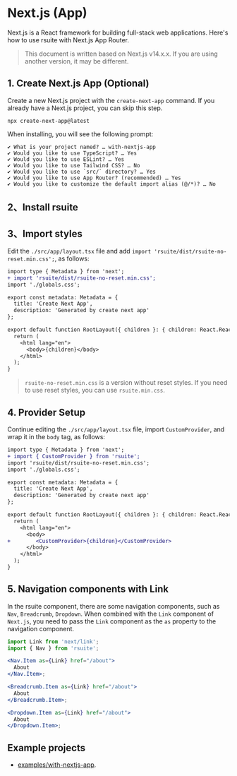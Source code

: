 # Next.js (App)

Next.js is a React framework for building full-stack web applications. Here's how to use rsuite with Next.js App Router.

> This document is written based on Next.js v14.x.x. If you are using another version, it may be different.

## 1. Create Next.js App (Optional)

Create a new Next.js project with the `create-next-app` command. If you already have a Next.js project, you can skip this step.

```
npx create-next-app@latest
```

When installing, you will see the following prompt:

```
✔ What is your project named? … with-nextjs-app
✔ Would you like to use TypeScript? … Yes
✔ Would you like to use ESLint? … Yes
✔ Would you like to use Tailwind CSS? … No
✔ Would you like to use `src/` directory? … Yes
✔ Would you like to use App Router? (recommended) … Yes
✔ Would you like to customize the default import alias (@/*)? … No
```

## 2、Install rsuite

<!--{include:<install-guide>}-->

## 3、Import styles

Edit the `./src/app/layout.tsx` file and add `import 'rsuite/dist/rsuite-no-reset.min.css';`, as follows:

```diff
import type { Metadata } from 'next';
+ import 'rsuite/dist/rsuite-no-reset.min.css';
import './globals.css';

export const metadata: Metadata = {
  title: 'Create Next App',
  description: 'Generated by create next app'
};

export default function RootLayout({ children }: { children: React.ReactNode }) {
  return (
    <html lang="en">
      <body>{children}</body>
    </html>
  );
}
```

> `rsuite-no-reset.min.css` is a version without reset styles. If you need to use reset styles, you can use `rsuite.min.css`.

## 4. Provider Setup

Continue editing the `./src/app/layout.tsx` file, import `CustomProvider`, and wrap it in the `body` tag, as follows:

```diff
import type { Metadata } from 'next';
+ import { CustomProvider } from 'rsuite';
import 'rsuite/dist/rsuite-no-reset.min.css';
import './globals.css';

export const metadata: Metadata = {
  title: 'Create Next App',
  description: 'Generated by create next app'
};

export default function RootLayout({ children }: { children: React.ReactNode }) {
  return (
    <html lang="en">
      <body>
+        <CustomProvider>{children}</CustomProvider>
      </body>
    </html>
  );
}
```

## 5. Navigation components with Link

In the rsuite component, there are some navigation components, such as `Nav`, `Breadcrumb`, `Dropdown`. When combined with the `Link` component of `Next.js`, you need to pass the `Link` component as the `as` property to the navigation component.

```jsx
import Link from 'next/link';
import { Nav } from 'rsuite';

<Nav.Item as={Link} href="/about">
  About
</Nav.Item>;

<Breadcrumb.Item as={Link} href="/about">
  About
</Breadcrumb.Item>;

<Dropdown.Item as={Link} href="/about">
  About
</Dropdown.Item>;
```

## Example projects

- [examples/with-nextjs-app](https://github.com/rsuite/rsuite/tree/main/examples/with-nextjs-app).
